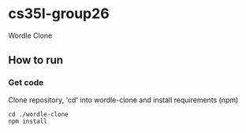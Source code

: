 # cs35l-group26
 
Wordle Clone

## How to run

### Get code

Clone repository, 'cd' into wordle-clone and install requirements (npm)

```shell
cd ./wordle-clone
npm install
```
